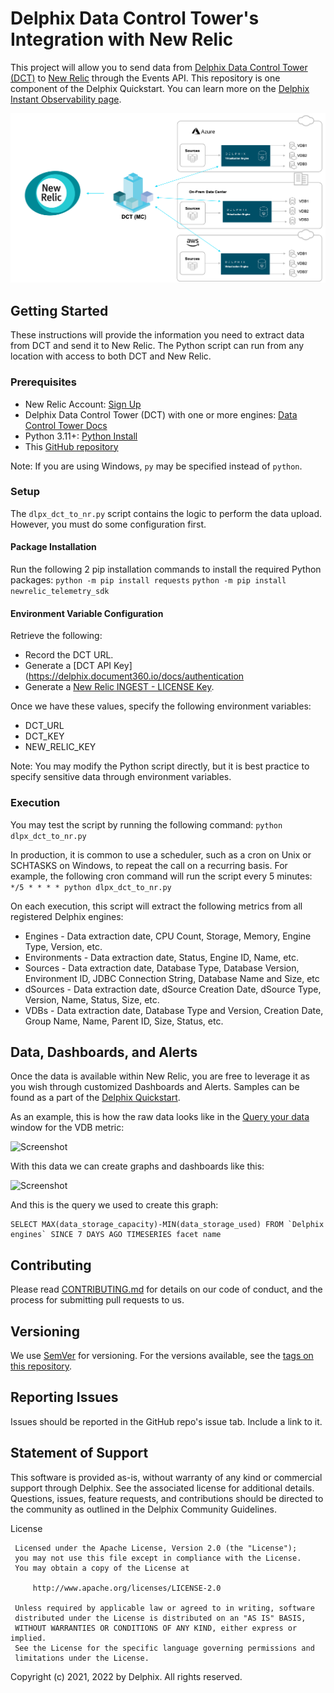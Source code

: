 # Delphix Data Control Tower's Integration with New Relic

This project will allow you to send data from [Delphix Data Control Tower (DCT)](https://delphix.document360.io/dct/docs) to [New Relic](https://newrelic.com/) through the Events API. This repository is one component of the Delphix Quickstart. You can learn more on the [Delphix Instant Observability page](https://newrelic.com/instant-observability/delphix).

![Screenshot](images/image2.png)


## Getting Started

These instructions will provide the information you need to extract data from DCT and send it to New Relic. The Python script can run from any location with access to both DCT and New Relic.


### Prerequisites

* New Relic Account: [Sign Up](https://newrelic.com/signup)
* Delphix Data Control Tower (DCT) with one or more engines: [Data Control Tower Docs](https://delphix.document360.io/dct/docs)
* Python 3.11+: [Python Install](https://www.python.org/downloads)
* This [GitHub repository](https://github.com/delphix/dct-newrelic-integration)

Note: If you are using Windows, `py` may be specified instead of `python`.


### Setup
The ```dlpx_dct_to_nr.py``` script contains the logic to perform the data upload. However, you must do some configuration first. 

#### Package Installation
Run the following 2 pip installation commands to install the required Python packages:
```python -m pip install requests```
```python -m pip install newrelic_telemetry_sdk```

#### Environment Variable Configuration
Retrieve the following:
* Record the DCT URL.
* Generate a [DCT API Key](https://delphix.document360.io/docs/authentication
* Generate a [New Relic INGEST - LICENSE Key](https://docs.newrelic.com/docs/apis/intro-apis/new-relic-api-keys/#ingest-license-key).

Once we have these values, specify the following environment variables:
* DCT_URL
* DCT_KEY
* NEW_RELIC_KEY

Note: You may modify the Python script directly, but it is best practice to specify sensitive data through environment variables.


### Execution

You may test the script by running the following command:
```python dlpx_dct_to_nr.py```

In production, it is common to use a scheduler, such as a cron on Unix or SCHTASKS on Windows, to repeat the call on a recurring basis. For example, the following cron command will run the script every 5 minutes:
```*/5 * * * * python dlpx_dct_to_nr.py```

On each execution, this script will extract the following metrics from all registered Delphix engines:

* Engines - Data extraction date, CPU Count, Storage, Memory, Engine Type, Version, etc.
* Environments - Data extraction date, Status, Engine ID, Name, etc.
* Sources - Data extraction date, Database Type, Database Version, Environment ID, JDBC Connection String, Database Name and Size, etc
* dSources - Data extraction date, dSource Creation Date, dSource Type, Version, Name, Status, Size, etc.
* VDBs - Data extraction date, Database Type and Version, Creation Date, Group Name, Name, Parent ID, Size, Status, etc.


## Data, Dashboards, and Alerts

Once the data is available within New Relic, you are free to leverage it as you wish through customized Dashboards and Alerts. Samples can be found as a part of the [Delphix Quickstart](https://newrelic.com/instant-observability/delphix). 

As an example, this is how the raw data looks like in the [Query your data](https://docs.newrelic.com/docs/query-your-data/explore-query-data/get-started/introduction-querying-new-relic-data/#browse-data) window for the VDB metric:

![Screenshot](images/image1.png)

With this data we can create graphs and dashboards like this:

![Screenshot](images/image3.png)

And this is the query we used to create this graph:

```
SELECT MAX(data_storage_capacity)-MIN(data_storage_used) FROM `Delphix engines` SINCE 7 DAYS AGO TIMESERIES facet name
```


## Contributing

Please read [CONTRIBUTING.md](https://github.com/delphix/.github/blob/master/CONTRIBUTING.md) for details on our code of conduct, and the process for submitting pull requests to us.


## Versioning

We use [SemVer](http://semver.org/) for versioning. For the versions available, see the [tags on this repository](https://github.com/your/project/tags).


## Reporting Issues

Issues should be reported in the GitHub repo's issue tab. Include a link to it.


## Statement of Support

This software is provided as-is, without warranty of any kind or commercial support through Delphix. See the associated license for additional details. Questions, issues, feature requests, and contributions should be directed to the community as outlined in the Delphix Community Guidelines.

License
```
 Licensed under the Apache License, Version 2.0 (the "License");
 you may not use this file except in compliance with the License.
 You may obtain a copy of the License at

     http://www.apache.org/licenses/LICENSE-2.0

 Unless required by applicable law or agreed to in writing, software
 distributed under the License is distributed on an "AS IS" BASIS,
 WITHOUT WARRANTIES OR CONDITIONS OF ANY KIND, either express or implied.
 See the License for the specific language governing permissions and
 limitations under the License.
 ```
Copyright (c) 2021, 2022 by Delphix. All rights reserved.
